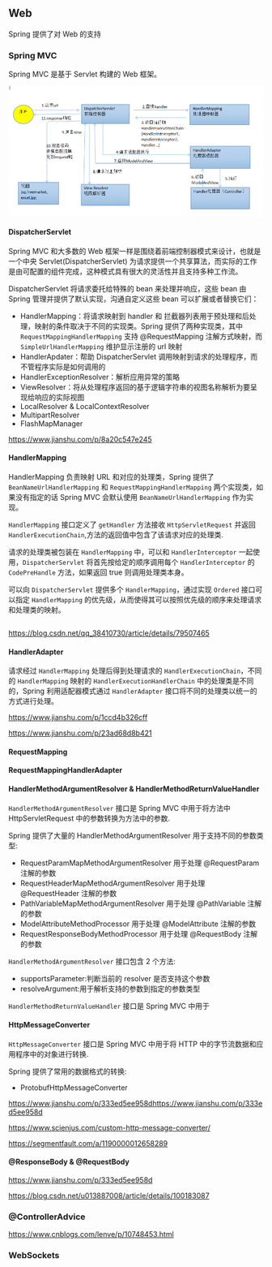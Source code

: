 ## Web

Spring 提供了对 Web 的支持

### Spring MVC

Spring MVC 是基于 Servlet 构建的 Web 框架。

![Web MVC 执行流程](../../resources/mvc.png)

#### DispatcherServlet

Spring MVC 和大多数的 Web 框架一样是围绕着前端控制器模式来设计，也就是一个中央 Servlet(DispatcherServlet) 为请求提供一个共享算法，而实际的工作是由可配置的组件完成，这种模式具有很大的灵活性并且支持多种工作流。

DispatcherServlet 将请求委托给特殊的 bean 来处理并响应，这些 bean 由 Spring 管理并提供了默认实现，沟通自定义这些 bean 可以扩展或者替换它们：
- HandlerMapping：将请求映射到 handler 和 拦截器列表用于预处理和后处理，映射的条件取决于不同的实现类。Spring 提供了两种实现类，其中 `RequestMappingHandlerMapping` 支持 @RequestMapping 注解方式映射，而 `SimpleUrlHandlerMapping` 维护显示注册的 url 映射
- HandlerApdater：帮助 DispatcherServlet 调用映射到请求的处理程序，而不管程序实际是如何调用的
- HandlerExceptionResolver：解析应用异常的策略
- ViewResolver：将从处理程序返回的基于逻辑字符串的视图名称解析为要呈现给响应的实际视图
- LocalResolver & LocalContextResolver
- MultipartResolver
- FlashMapManager




https://www.jianshu.com/p/8a20c547e245

#### HandlerMapping

HandlerMapping 负责映射 URL 和对应的处理类，Spring 提供了 `BeanNameUrlHandlerMapping` 和 `RequestMappingHandlerMapping` 两个实现类，如果没有指定的话 Spring MVC 会默认使用 `BeanNameUrlHandlerMapping` 作为实现。

`HandlerMapping` 接口定义了 `getHandler` 方法接收 `HttpServletRequest` 并返回 `HandlerExecutionChain`,方法的返回值中包含了该请求对应的处理类.

请求的处理类被包装在 `HandlerMapping` 中，可以和 `HandlerInterceptor` 一起使用，`DispatcherServlet` 将首先按给定的顺序调用每个 `HandlerInterceptor` 的 `CodePreHandle` 方法，如果返回 true 则调用处理类本身。

可以向 `DispatcherServlet` 提供多个 `HandlerMapping`，通过实现 `Ordered` 接口可以指定 `HandlerMapping` 的优先级，从而使得其可以按照优先级的顺序来处理请求和处理类的映射。

```java
```

https://blog.csdn.net/qq_38410730/article/details/79507465

#### HandlerAdapter

请求经过 `HandlerMapping` 处理后得到处理请求的 `HandlerExecutionChain`，不同的 `HandlerMapping` 映射的 `HandlerExecutionHandlerChain` 中的处理类是不同的，Spring 利用适配器模式通过 `HandlerAdapter` 接口将不同的处理类以统一的方式进行处理。

https://www.jianshu.com/p/1ccd4b326cff

https://www.jianshu.com/p/23ad68d8b421

#### RequestMapping

#### RequestMappingHandlerAdapter

#### HandlerMethodArgumentResolver & HandlerMethodReturnValueHandler

`HandlerMethodArgumentResolver` 接口是 Spring MVC 中用于将方法中 HttpServletRequest 中的参数转换为方法中的参数.

Spring 提供了大量的 HandlerMethodArgumentResolver 用于支持不同的参数类型:
- RequestParamMapMethodArgumentResolver 用于处理 @RequestParam 注解的参数
- RequestHeaderMapMethodArgumentResolver 用于处理 @RequestHeader 注解的参数
- PathVariableMapMethodArgumentResolver 用于处理 @PathVariable 注解的参数
- ModelAttributeMethodProcessor 用于处理 @ModelAttribute 注解的参数
- RequestResponseBodyMethodProcessor 用于处理 @RequestBody 注解的参数

`HandlerMethodArgumentResolver` 接口包含 2 个方法:
- supportsParameter:判断当前的 resolver 是否支持这个参数
- resolveArgument:用于解析支持的参数到指定的参数类型

`HandlerMethodReturnValueHandler` 接口是 Spring MVC 中用于



#### HttpMessageConverter

`HttpMessageConverter` 接口是 Spring MVC 中用于将 HTTP 中的字节流数据和应用程序中的对象进行转换.

Spring 提供了常用的数据格式的转换:
- ProtobufHttpMessageConverter




https://www.jianshu.com/p/333ed5ee958dhttps://www.jianshu.com/p/333ed5ee958d

https://www.scienjus.com/custom-http-message-converter/

https://segmentfault.com/a/1190000012658289

#### @ResponseBody & @RequestBody

https://www.jianshu.com/p/333ed5ee958d

https://blog.csdn.net/u013887008/article/details/100183087

### @ControllerAdvice

https://www.cnblogs.com/lenve/p/10748453.html


### WebSockets


